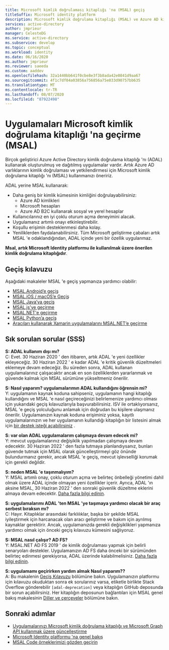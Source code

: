 ```yaml
---
title: Microsoft kimlik doğrulaması kitaplığı 'na (MSAL) geçiş
titleSuffix: Microsoft identity platform
description: Microsoft kimlik doğrulama kitaplığı (MSAL) ve Azure AD kimlik doğrulama kitaplığı (ADAL) arasındaki farklar ve MSAL 'e geçiş yapma hakkında bilgi edinin.
services: active-directory
author: jmprieur
manager: CelesteDG
ms.service: active-directory
ms.subservice: develop
ms.topic: conceptual
ms.workload: identity
ms.date: 06/16/2020
ms.author: jmprieur
ms.reviewer: saeeda
ms.custom: aaddev
ms.openlocfilehash: 32a1440bb641f0cbe8e3f3b8ada42e0841d9aa67
ms.sourcegitcommit: 4f1c7df04a03856a756856a75e033d90757bb635
ms.translationtype: MT
ms.contentlocale: tr-TR
ms.lasthandoff: 08/07/2020
ms.locfileid: "87922498"
---
```

# <a name="migrate-applications-to-microsoft-authentication-library-msal"></a>Uygulamaları Microsoft kimlik doğrulama kitaplığı 'na geçirme (MSAL)

Birçok geliştirici Azure Active Directory kimlik doğrulama kitaplığı 'nı (ADAL) kullanarak oluşturulmuş ve dağıtılmış uygulamalar vardır. Artık Azure AD varlıklarının kimlik doğrulaması ve yetkilendirmesi için Microsoft kimlik doğrulama kitaplığı 'nı (MSAL) kullanmanızı öneririz.

ADAL yerine MSAL kullanarak:

- Daha geniş bir kimlik kümesinin kimliğini doğrulayabilirsiniz:
  - Azure AD kimlikleri
  - Microsoft hesapları
  - Azure AD B2C kullanarak sosyal ve yerel hesaplar
- Kullanıcılarınız en iyi çoklu oturum açma deneyimini alacak.
- Uygulamanız artımlı onayı etkinleştirebilir.
- Koşullu erişimin desteklenmesi daha kolay.
- Yeniliklerden faydalanabilirsiniz. Tüm Microsoft geliştirme çabaları artık MSAL 'e odaklandığından, ADAL içinde yeni bir özellik uygulanmaz.

**Msal, artık Microsoft Identity platformu ile kullanılmak üzere önerilen kimlik doğrulama kitaplığıdır**.

## <a name="migration-guidance"></a>Geçiş kılavuzu

Aşağıdaki makaleler MSAL 'e geçiş yapmanıza yardımcı olabilir:

- [MSAL.Android’e geçiş](migrate-android-adal-msal.md)
- [MSAL.iOS / macOS’e Geçiş](migrate-objc-adal-msal.md)
- [MSAL Java’ya geçiş](migrate-adal-msal-java.md)
- [MSAL.js'ye geçirme](msal-compare-msal-js-and-adal-js.md)
- [MSAL.NET'e geçirme](msal-net-migration.md)
- [MSAL Python’a geçiş](migrate-python-adal-msal.md)
- [Aracıları kullanarak Xamarin uygulamalarını MSAL.NET’e geçirme](msal-net-migration-ios-broker.md)

## <a name="frequently-asked-questions-faq"></a>Sık sorulan sorular (SSS)

__S: ADAL kullanım dışı mı?__  
C: Evet. 30 Haziran 2020 ' den itibaren, artık ADAL 'e yeni özellikler ekleyeceğiz. 30 Haziran 2022 ' e kadar ADAL 'e kritik güvenlik düzeltmeleri eklemeye devam edeceğiz. Bu süreden sonra, ADAL kullanan uygulamalarınız çalışacaktır ancak en son özelliklerden yararlanmak ve güvende kalmak için MSAL sürümüne yükseltmeniz önerilir.

__S: Nasıl yaparım? uygulamalarımın ADAL kullandığını öğrensin mi?__  
Y: uygulamanın kaynak koduna sahipseniz, uygulamanın hangi kitaplığı kullandığını ve MSAL 'e nasıl geçireceğinizi belirlemenize yardımcı olması için yukarıdaki geçiş kılavuzlarıyla başvurabilirsiniz. ISV ile ortaklıyorsanız, MSAL 'e geçiş yolculuğunu anlamak için doğrudan bu kişilere ulaşmanız önerilir. Uygulamanızın kaynak koduna erişiminiz yoksa, kayıtlı uygulamalarınızın ve her uygulamanın kullandığı kitaplığın bir listesini almak için [bir destek isteği açabilirsiniz](developer-support-help-options.md#open-a-support-request) .

__S: var olan ADAL uygulamalarım çalışmaya devam edecek mi?__  
Y: mevcut uygulamalarınız değişiklik yapılmadan çalışmaya devam edecektir. 30 Haziran 2022 ' den fazla tutmaya planlandıysanız, bunları güvende tutmak için MSAL olarak güncelleştirmeyi göz önünde bulundurmanız gerekir, ancak MSAL 'e geçiş, mevcut işlevselliği korumak için gerekli değildir.

__S: neden MSAL 'e taşınmalıyım?__  
Y: MSAL artımlı onay, çoklu oturum açma ve belirteç önbelleği yönetimi dahil olmak üzere ADAL içinde olmayan yeni özellikler içerir. Ayrıca, ADAL 'ın aksine MSAL, 30 Haziran 2022 ' den sonraki güvenlik düzeltme eklerini almaya devam edecektir. [Daha fazla bilgi edinin](msal-overview.md).

__S: uygulamalarımı ADAL 'ten MSAL 'ye taşımaya yardımcı olacak bir araç serbest bıraksın mı?__  
C: Hayır. Kitaplıklar arasındaki farklılıklar, başka bir şekilde MSAL iyileştirmek için harcanacak olan aracı geliştirme ve bakım için ayrılmış kaynaklar gerektirir. Ancak, uygulamanızda gerekli değişiklikleri yapmanıza yardımcı olmak için önceki geçiş kılavuzu kümesini sağlıyoruz.

__S: MSAL nasıl çalışır? AD FS?__  
Y: MSAL.NET AD FS 2019 ' de kimlik doğrulaması yapmak için belirli senaryoları destekler. Uygulamanızın AD FS daha önceki bir sürümünden belirteç edinmesi gerekiyorsa, ADAL üzerinde kalabilmelisiniz. [Daha fazla bilgi edinin](msal-net-adfs-support.md).

__S: uygulamamı geçirirken yardım almak Nasıl yaparım??__  
A: Bu makalenin [Geçiş Kılavuzu](#migration-guidance) bölümüne bakın. Uygulamanızın platformu için kılavuzu okuduktan sonra ek sorularınız varsa, etiketle birlikte Stack Overflow gönderebilir `[adal-deprecation]` veya kitaplığın GitHub deposunda bir sorun açabilirsiniz. Her kitaplığın deposunun bağlantıları için MSAL genel bakış makalesinin [Diller ve çerçeveler](msal-overview.md#languages-and-frameworks) bölümüne bakın.

## <a name="next-steps"></a>Sonraki adımlar

- [Uygulamalarınızı Microsoft kimlik doğrulama kitaplığı ve Microsoft Graph API kullanmak üzere güncelleştirme](https://techcommunity.microsoft.com/t5/azure-active-directory-identity/update-your-applications-to-use-microsoft-authentication-library/ba-p/1257363)
- [Microsoft Identity platformu 'na genel bakış](v2-overview.md)
- [MSAL Code örneklerimizi gözden geçirin](sample-v2-code.md)
